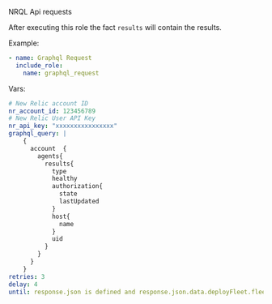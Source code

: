 NRQL Api requests

After executing this role the fact `results` will contain the results.

Example:
```yaml
- name: Graphql Request
  include_role:
    name: graphql_request
```

Vars:
```yaml
# New Relic account ID
nr_account_id: 123456789
# New Relic User API Key
nr_api_key: "xxxxxxxxxxxxxxxx"
graphql_query: |
    {
      account  {
        agents{
          results{
            type
            healthy
            authorization{
              state
              lastUpdated
            }
            host{
              name
            }
            uid
          }
        }
      }
    }
retries: 3
delay: 4
until: response.json is defined and response.json.data.deployFleet.fleetGuid is defined

```
